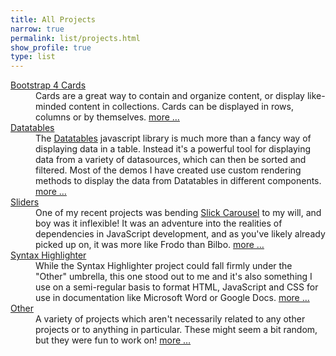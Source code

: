 ```yaml
---
title: All Projects
narrow: true
permalink: list/projects.html
show_profile: true
type: list
---
```


<!-- {%- for project in site.projects -%}
- [{{ project.title }}]({{ site.baseurl }}{{ project.url }})
{%- endfor -%} -->

<div class="container">
    <dl class="row">
        <dt><a class="text-body" href="{{ site.baseurl }}/cards">Bootstrap 4 Cards</a></dt>
        <dd class="ml-5">Cards are a great way to contain and organize content, or display like-minded content in collections. Cards can be displayed in rows, columns or by themselves. <a href="{{ site.baseurl }}/cards">more &hellip;</a></dd>
        <dt><a class="text-body" href="{{ site.baseurl }}/datatables">Datatables</a></dt>
        <dd class="ml-5">The <a href="https://www.datatables.net/">Datatables</a> javascript library is much more than a fancy way of displaying data in a table. Instead it's a powerful tool for displaying data from a variety of datasources, which can then be sorted and filtered. Most of the demos I have created use custom rendering methods to display the data from Datatables in different components. <a href="{{ site.baseurl }}/datatables">more &hellip;</a></dd> 
        <dt><a class="text-body" href="{{ site.baseurl }}/sliders">Sliders</a></dt>
        <dd class="ml-5">One of my recent projects was bending <a href="http://kenwheeler.github.io/slick/">Slick Carousel</a> to my will, and boy was it inflexible! It was an adventure into the realities of dependencies in JavaScript development, and as you've likely already picked up on, it was more like Frodo than Bilbo. <a href="{{ site.baseurl }}/sliders">more &hellip;</a></dd>
        <dt><a class="text-body" href="{{ site.baseurl }}/syntaxhighlighter">Syntax Highlighter</a></dt>
        <dd class="ml-5">While the Syntax Highlighter project could fall firmly under the "Other" umbrella, this one stood out to me and it's also something I use on a semi-regular basis to format HTML, JavaScript and CSS for use in documentation like Microsoft Word or Google Docs. <a href="{{ site.baseurl }}/syntaxhighlighter">more &hellip;</a></dd>
        <dt><a class="text-body" href="{{ site.baseurl }}/other">Other</a></dt>
        <dd class="ml-5">A variety of projects which aren't necessarily related to any other projects or to anything in particular. These might seem a bit random, but they were fun to work on! <a href="{{ site.baseurl }}/other">more &hellip;</a></dd>
    </dl>    
</div>
